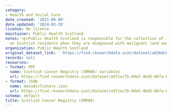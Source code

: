 ```yaml
---
category:
- Health and Social Care
date_created: '2021-09-08'
date_updated: '2024-03-28'
license: No licence
maintainer: Public Health Scotland
notes: <p>Public Health Scotland is responsible for the collection of information
  on Scottish residents when they are diagnosed with malignant (and some benign) tumours.</p>
organization: Public Health Scotland
original_dataset_link: ' https://find.researchdata.scot/dataset/ad36dc03-1856-44de-99b0-1af6f312d86b'
records: null
resources:
- format: PDF
  name: Scottish Cancer Registry (SMR06) variables
  url: https://find.researchdata.scot/dataset/a971ac7b-04e5-4bd5-8bfa-b456d5ed4dbf/resource/bf445a50-ed5b-486f-94d1-d3479d2fd30e/download/scottish-cancer-registry-smr06-variables.pdf
- format: JSON
  name: datadictionary.json
  url: https://find.researchdata.scot/dataset/a971ac7b-04e5-4bd5-8bfa-b456d5ed4dbf/resource/ad36dc03-1856-44de-99b0-1af6f312d86b/download/datadictionary.json
schema: default
title: Scottish Cancer Registry (SMR06)
---
```

